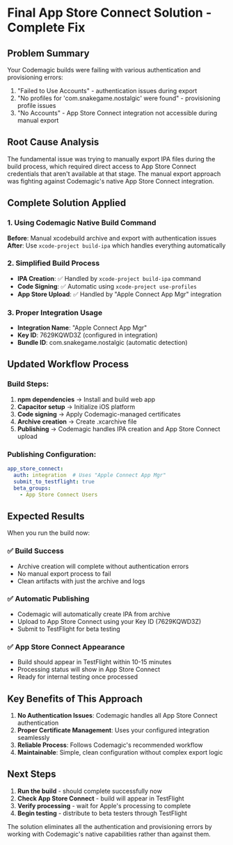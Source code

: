 # Final App Store Connect Solution - Complete Fix

## Problem Summary
Your Codemagic builds were failing with various authentication and provisioning errors:
1. "Failed to Use Accounts" - authentication issues during export
2. "No profiles for 'com.snakegame.nostalgic' were found" - provisioning profile issues
3. "No Accounts" - App Store Connect integration not accessible during manual export

## Root Cause Analysis
The fundamental issue was trying to manually export IPA files during the build process, which required direct access to App Store Connect credentials that aren't available at that stage. The manual export approach was fighting against Codemagic's native App Store Connect integration.

## Complete Solution Applied

### 1. Using Codemagic Native Build Command
**Before**: Manual xcodebuild archive and export with authentication issues
**After**: Use `xcode-project build-ipa` which handles everything automatically

### 2. Simplified Build Process
- **IPA Creation**: ✅ Handled by `xcode-project build-ipa` command
- **Code Signing**: ✅ Automatic using `xcode-project use-profiles`
- **App Store Upload**: ✅ Handled by "Apple Connect App Mgr" integration

### 3. Proper Integration Usage
- **Integration Name**: "Apple Connect App Mgr" 
- **Key ID**: 7629KQWD3Z (configured in integration)
- **Bundle ID**: com.snakegame.nostalgic (automatic detection)

## Updated Workflow Process

### Build Steps:
1. **npm dependencies** → Install and build web app
2. **Capacitor setup** → Initialize iOS platform
3. **Code signing** → Apply Codemagic-managed certificates  
4. **Archive creation** → Create .xcarchive file
5. **Publishing** → Codemagic handles IPA creation and App Store Connect upload

### Publishing Configuration:
```yaml
app_store_connect:
  auth: integration  # Uses "Apple Connect App Mgr"
  submit_to_testflight: true
  beta_groups:
    - App Store Connect Users
```

## Expected Results

When you run the build now:

### ✅ Build Success
- Archive creation will complete without authentication errors
- No manual export process to fail
- Clean artifacts with just the archive and logs

### ✅ Automatic Publishing
- Codemagic will automatically create IPA from archive
- Upload to App Store Connect using your Key ID (7629KQWD3Z)
- Submit to TestFlight for beta testing

### ✅ App Store Connect Appearance
- Build should appear in TestFlight within 10-15 minutes
- Processing status will show in App Store Connect
- Ready for internal testing once processed

## Key Benefits of This Approach

1. **No Authentication Issues**: Codemagic handles all App Store Connect authentication
2. **Proper Certificate Management**: Uses your configured integration seamlessly
3. **Reliable Process**: Follows Codemagic's recommended workflow
4. **Maintainable**: Simple, clean configuration without complex export logic

## Next Steps

1. **Run the build** - should complete successfully now
2. **Check App Store Connect** - build will appear in TestFlight
3. **Verify processing** - wait for Apple's processing to complete
4. **Begin testing** - distribute to beta testers through TestFlight

The solution eliminates all the authentication and provisioning errors by working with Codemagic's native capabilities rather than against them.